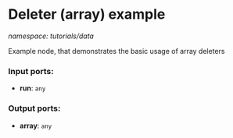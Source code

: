 # Deleter (array) example

_namespace: tutorials/data_

Example node, that demonstrates the basic usage of array deleters

### Input ports:

* __run__: ` any `

### Output ports:

* __array__: ` any `

